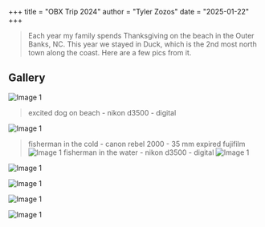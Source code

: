 +++
title = "OBX Trip 2024"
author = "Tyler Zozos"
date = "2025-01-22"
+++

>Each year my family spends Thanksgiving on the beach in the Outer Banks, NC.  This year we stayed in Duck, which is the 2nd most north town along the coast.  Here are a few pics from it. 

## Gallery

![Image 1](/images/gallery0001/image1.jpg)
>excited dog on beach - nikon d3500 - digital

![Image 1](/images/gallery0001/image2.jpg)
>fisherman in the cold - canon rebel 2000 - 35 mm expired fujifilm
![Image 1](/images/gallery0001/image3.jpg)
>fisherman in the water - nikon d3500 - digital
![Image 1](/images/gallery0001/image4.jpg)
>
![Image 1](/images/gallery0001/image5.jpg)
>
![Image 1](/images/gallery0001/image6.jpg)
>
![Image 1](/images/gallery0001/image7.jpg)
>
![Image 1](/images/gallery0001/image8.jpg)
>